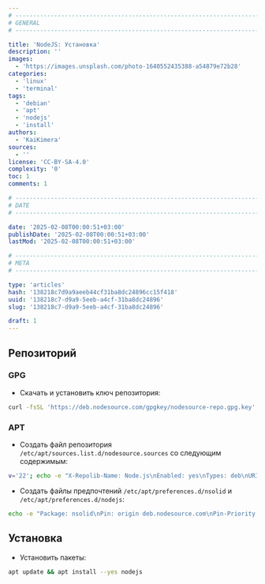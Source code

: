 ```yaml
---
# -------------------------------------------------------------------------------------------------------------------- #
# GENERAL
# -------------------------------------------------------------------------------------------------------------------- #

title: 'NodeJS: Установка'
description: ''
images:
  - 'https://images.unsplash.com/photo-1640552435388-a54879e72b28'
categories:
  - 'linux'
  - 'terminal'
tags:
  - 'debian'
  - 'apt'
  - 'nodejs'
  - 'install'
authors:
  - 'KaiKimera'
sources:
  - ''
license: 'CC-BY-SA-4.0'
complexity: '0'
toc: 1
comments: 1

# -------------------------------------------------------------------------------------------------------------------- #
# DATE
# -------------------------------------------------------------------------------------------------------------------- #

date: '2025-02-08T00:00:51+03:00'
publishDate: '2025-02-08T00:00:51+03:00'
lastMod: '2025-02-08T00:00:51+03:00'

# -------------------------------------------------------------------------------------------------------------------- #
# META
# -------------------------------------------------------------------------------------------------------------------- #

type: 'articles'
hash: '138218c7d9a9aeeb44cf31ba8dc24896cc15f418'
uuid: '138218c7-d9a9-5eeb-a4cf-31ba8dc24896'
slug: '138218c7-d9a9-5eeb-a4cf-31ba8dc24896'

draft: 1
---
```




<!--more-->

## Репозиторий

### GPG

- Скачать и установить ключ репозитория:

```bash
curl -fsSL 'https://deb.nodesource.com/gpgkey/nodesource-repo.gpg.key' | gpg --dearmor -o '/etc/apt/keyrings/nodesource.gpg'
```

### APT

- Создать файл репозитория `/etc/apt/sources.list.d/nodesource.sources` со следующим содержимым:

```bash
v='22'; echo -e "X-Repolib-Name: Node.js\nEnabled: yes\nTypes: deb\nURIs: https://deb.nodesource.com/node_${v}.x\n#URIs: https://mirror.yandex.ru/mirrors/deb.nodesource.com/node_${v}.x\nSuites: nodistro\nComponents: main\nArchitectures: $( dpkg --print-architecture )\nSigned-By: /etc/apt/keyrings/nodesource.gpg\n" | tee '/etc/apt/sources.list.d/nodesource.sources'
```

- Создать файлы предпочтений `/etc/apt/preferences.d/nsolid` и `/etc/apt/preferences.d/nodejs`:

```bash
echo -e "Package: nsolid\nPin: origin deb.nodesource.com\nPin-Priority: 600\n" | tee '/etc/apt/preferences.d/nsolid' && echo -e "Package: nodejs\nPin: origin deb.nodesource.com\nPin-Priority: 600\n" | tee '/etc/apt/preferences.d/nodejs'
```

## Установка

- Установить пакеты:

```bash
apt update && apt install --yes nodejs
```
